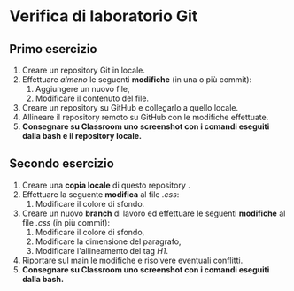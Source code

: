 # Verifica di laboratorio Git

## Primo esercizio

1. Creare un repository Git in locale.
1. Effettuare *almeno* le seguenti **modifiche** (in una o più commit):
    1. Aggiungere un nuovo file,
    1. Modificare il contenuto del file.
1. Creare un repository su GitHub e collegarlo a quello locale.
1. Allineare il repository remoto su GitHub con le modifiche effettuate.
1. **Consegnare su Classroom uno screenshot con i comandi eseguiti dalla bash e il repository locale.**

## Secondo esercizio

1. Creare una **copia locale** di questo repository .
1. Effettuare la seguente **modifica** al file *.css*:
    1. Modificare il colore di sfondo.
1. Creare un nuovo **branch** di lavoro ed effettuare le seguenti **modifiche** al file *.css* (in più commit):
    1. Modificare il colore di sfondo,
    1. Modificare la dimensione del paragrafo,
    1. Modificare l'allineamento del tag *H1*.
1. Riportare sul main le modifiche e risolvere eventuali conflitti.
1. **Consegnare su Classroom uno screenshot con i comandi eseguiti dalla bash.**
